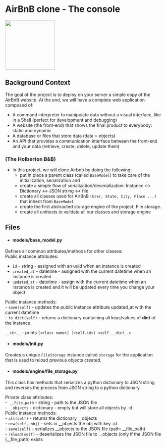 # AirBnB clone - The console
<img src="https://www.tabbykatz.com/hbnb.png" width="160" height=auto />

## Background Context
The goal of the project is to deploy on your server a simple copy of the AirBnB website.
At the end, we will have a complete web application composed of:
- A command interpreter to manipulate data without a visual interface, like in a Shell (perfect for development and debugging)
- A website (the front-end) that shows the final product to everybody: static and dynamic
- A database or files that store data (data = objects)
- An API that provides a communication interface between the front-end and your data (retrieve, create, delete, update them)

### (The Holberton B&B)
- In this project, we will clone Airbnb by doing the following:
  - put in place a parent class (called `BaseModel`) to take care of the initialization, serialization and
  - create a simple flow of serialization/deserialization: Instance <-> Dictionary <-> JSON 	string <-> file
  - create all classes used for AirBnB `(User, State, City, Place ...)` that inherit from `BaseModel`
  - create the first abstracted storage engine of the project: File storage.
  - create all unittests to validate all our classes and storage engine

## Files
- #### models/base_model.py
Defines all common attributes/methods for other classes:</br>
Public instance attributes:</br>
- `id` - string - assigned with an uuid when an instance is created </br>
- `created_at` - datetime - assigned with the current datetime when an instance is created </br>
- `updated_at` - datetime - assign with the current datetime when an instance is created and it will be updated every time you change your object </br>

Public instance methods:</br>
       - `save(self)` - updates the public instance attribute updated_at with the current datetime </br>
       - `to_dict(self)` -  returns a dictionary containing all keys/values of __dict__ of the instance.</br>

`__str__` - prints `[<class name>] (<self.id>) <self.__dict__>` </br>

- #### models/__init__.py
Creates a unique `FileStorage` instance called `storage` for the application that
is used to reload previous objects created.

- #### models/engine/file_storage.py
This class has methods that serializes a python dictionary to  JSON string and reverses the process from JSON string to a python dictionary

Private class attributes:</br>
	-` __file_path` - string - path to the JSON file</br>
	- `__objects` - dictionary - empty but will store all objects by <class name>.id </br>
Public instance methods:</br>
       - `all(self)` - returns the dictionary __objects </br>
       - `new(self, obj)` - sets in __objects the obj with key <obj class name>.id </br>
       - `save(self)` - serializes __objects to the JSON file (path: __file_path) </br>
       - `reload(self)` - deserializes the JSON file to __objects (only if the JSON file (__file_path) exists </br>
